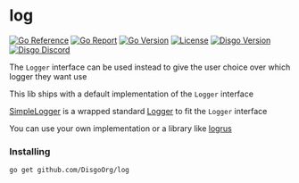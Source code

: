 # log


[![Go Reference](https://pkg.go.dev/badge/github.com/DisgoOrg/log.svg)](https://pkg.go.dev/github.com/DisgoOrg/log)
[![Go Report](https://goreportcard.com/badge/github.com/DisgoOrg/log)](https://goreportcard.com/report/github.com/DisgoOrg/log)
[![Go Version](https://img.shields.io/github/go-mod/go-version/DisgoOrg/log)](https://golang.org/doc/devel/release.html)
[![License](https://img.shields.io/badge/License-Apache%202.0-blue.svg)](https://github.com/DisgoOrg/log/blob/master/LICENSE)
[![Disgo Version](https://img.shields.io/github/v/release/DisgoOrg/log)](https://github.com/DisgoOrg/disgologhook/releases/latest)
[![Disgo Discord](https://img.shields.io/badge/Disgo%20Discord-blue.svg)](https://discord.gg/wVDMGe3EmB)

The `Logger` interface can be used instead to give the user choice over which logger they want use

This lib ships with a default implementation of the `Logger` interface

[SimpleLogger](https://github.com/DisgoOrg/log/blob/master/simple_logger.go) is a wrapped standard [Logger](https://pkg.go.dev/log) to fit the `Logger` interface

You can use your own implementation or a library like [logrus](https://github.com/sirupsen/logrus)


### Installing

```sh
go get github.com/DisgoOrg/log
```

